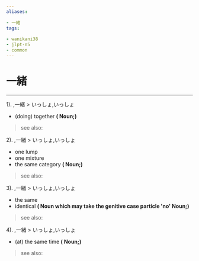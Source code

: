 ```yaml
---
aliases:
    
- 一緒
tags:
    
- wanikani38
- jlpt-n5
- common
---
```


# 一緒
---
1).
,一緒 > いっしょ,いっしょ

- (doing) together
**( Noun;)**
> see also: 
            
2).
,一緒 > いっしょ,いっしょ

- one lump
- one mixture
- the same category
**( Noun;)**
> see also: 
            
3).
,一緒 > いっしょ,いっしょ

- the same
- identical
**( Noun which may take the genitive case particle 'no' Noun;)**
> see also: 
            
4).
,一緒 > いっしょ,いっしょ

- (at) the same time
**( Noun;)**
> see also: 
            